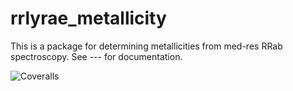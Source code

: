 # rrlyrae_metallicity

This is a package for determining metallicities from med-res RRab spectroscopy. See --- for documentation.

![Coveralls](https://img.shields.io/coveralls/github/mwanakijiji/rrlyrae_metallicity?logo=GitHub&style=plastic)
